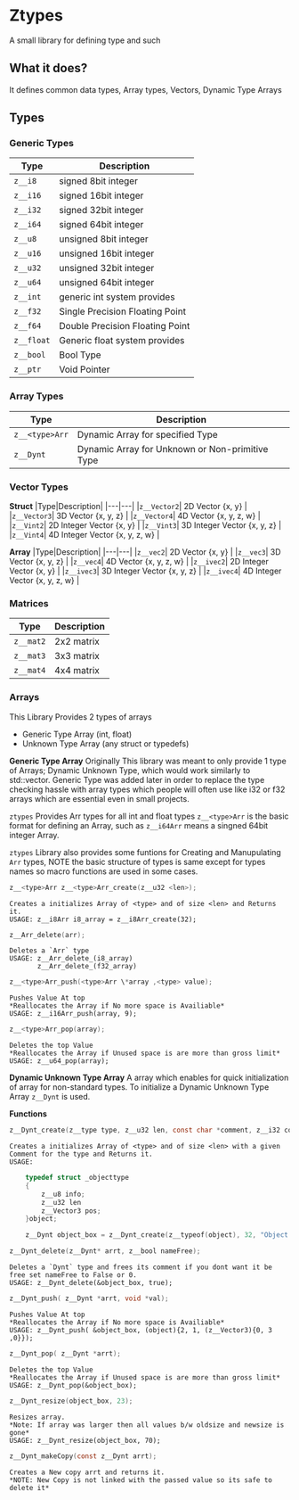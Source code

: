 # Ztypes
A small library for defining type and such

## What it does?
It defines common data types, Array types, Vectors, Dynamic Type Arrays

## Types

### Generic Types

|Type|Description|
|---|---|
|`z__i8`| signed 8bit integer |
|`z__i16`| signed 16bit integer |
|`z__i32`| signed 32bit integer |
|`z__i64`| signed 64bit integer |
|`z__u8`| unsigned 8bit integer |
|`z__u16`| unsigned 16bit integer |
|`z__u32`| unsigned 32bit integer |
|`z__u64`| unsigned 64bit integer |
|`z__int`| generic int system provides |
|`z__f32`| Single Precision Floating Point |
|`z__f64`| Double Precision Floating Point |
|`z__float`| Generic float system provides |
|`z__bool`| Bool Type |
|`z__ptr`| Void Pointer |

### Array Types

|Type|Description|
|---|---|
|`z__<type>Arr`| Dynamic Array for specified Type|
|`z__Dynt`| Dynamic Array for Unknown or Non-primitive Type|

### Vector Types

**Struct**
|Type|Description|
|---|---|
|`z__Vector2`| 2D Vector {x, y} |
|`z__Vector3`| 3D Vector {x, y, z} |
|`z__Vector4`| 4D Vector {x, y, z, w} |
|`z__Vint2`| 2D Integer Vector {x, y} |
|`z__Vint3`| 3D Integer Vector {x, y, z} |
|`z__Vint4`| 4D Integer Vector {x, y, z, w} |

**Array**
|Type|Description|
|---|---|
|`z__vec2`| 2D Vector {x, y} |
|`z__vec3`| 3D Vector {x, y, z} |
|`z__vec4`| 4D Vector {x, y, z, w} |
|`z__ivec2`| 2D Integer Vector {x, y} |
|`z__ivec3`| 3D Integer Vector {x, y, z} |
|`z__ivec4`| 4D Integer Vector {x, y, z, w} |


### Matrices

|Type|Description|
|---|---|
|`z__mat2`| 2x2 matrix |
|`z__mat3`| 3x3 matrix |
|`z__mat4`| 4x4 matrix |


### Arrays
This Library Provides 2 types of arrays
- Generic Type Array (int, float)
- Unknown Type Array (any struct or typedefs)

**Generic Type Array**
Originally This library was meant to only provide 1 type of Arrays; Dynamic Unknown Type, which would work similarly to std::vector.
Generic Type was added later in order to replace the type checking hassle with array types which people will often use like i32 or f32 arrays which are essential even in small projects.

`ztypes` Provides Arr types for all int and float types
`z__<type>Arr` is the basic format for defining an Array, such as `z__i64Arr` means a singned 64bit integer Array.

`ztypes` Library also provides some funtions for Creating and Manupulating `Arr` types, NOTE the basic structure of types is same except for types names so macro functions are used in some cases.

```C
z__<type>Arr z__<type>Arr_create(z__u32 <len>);
```
    Creates a initializes Array of <type> and of size <len> and Returns it.
    USAGE: z__i8Arr i8_array = z__i8Arr_create(32);

```C
z__Arr_delete(arr);
```
    Deletes a `Arr` type 
    USAGE: z__Arr_delete_(i8_array)
           z__Arr_delete_(f32_array)

```C
z__<type>Arr_push(<type>Arr \*array ,<type> value);
```
    Pushes Value At top
    *Reallocates the Array if No more space is Availiable*
    USAGE: z__i16Arr_push(array, 9);

```C
z__<type>Arr_pop(array);
```
    Deletes the top Value
    *Reallocates the Array if Unused space is are more than gross limit*
    USAGE: z__u64_pop(array);

**Dynamic Unknown Type Array**
A array which enables for quick initialization of array for non-standard types.
To initialize a Dynamic Unknown Type Array `z__Dynt` is used.

**Functions**
```C
z__Dynt_create(z__type type, z__u32 len, const char *comment, z__i32 commentLength);
```
    Creates a initializes Array of <type> and of size <len> with a given Comment for the type and Returns it.
    USAGE: 
```C
    typedef struct _objecttype
    {
        z__u8 info;
        z__u32 len
        z__Vector3 pos;
    }object;

    z__Dynt object_box = z__Dynt_create(z__typeof(object), 32, "Object:Box", -1);
```


```C
z__Dynt_delete(z__Dynt* arrt, z__bool nameFree);
```
    Deletes a `Dynt` type and frees its comment if you dont want it be free set nameFree to False or 0.
    USAGE: z__Dynt_delete(&object_box, true);


```C
z__Dynt_push( z__Dynt *arrt, void *val);
```
    Pushes Value At top
    *Reallocates the Array if No more space is Availiable*
    USAGE: z__Dynt_push( &object_box, (object){2, 1, (z__Vector3){0, 3 ,0}});


```C
z__Dynt_pop( z__Dynt *arrt);
```
    Deletes the top Value
    *Reallocates the Array if Unused space is are more than gross limit*
    USAGE: z__Dynt_pop(&object_box);


```C
z__Dynt_resize(object_box, 23);
```
    Resizes array.
    *Note: If array was larger then all values b/w oldsize and newsize is gone*
    USAGE: z__Dynt_resize(object_box, 70);


```C
z__Dynt_makeCopy(const z__Dynt arrt);
```
    Creates a New copy arrt and returns it.
    *NOTE: New Copy is not linked with the passed value so its safe to delete it*

